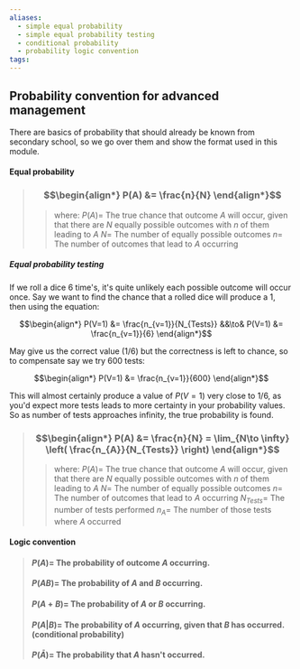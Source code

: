 ```yaml
---
aliases:
  - simple equal probability
  - simple equal probability testing
  - conditional probability
  - probability logic convention
tags:
---
```


## Probability convention for advanced management

There are basics of probability that should already be known from secondary school, so we go over them and show the format used in this module.

#### Equal probability

> ### $$\begin{align*} P(A)  &= \frac{n}{N}  \end{align*}$$
>> where:
>> $P(A)=$ The true chance that outcome $A$ will occur, given that there are $N$ equally possible outcomes with $n$ of them leading to $A$
>> $N=$ The number of equally possible outcomes
>> $n=$ The number of outcomes that lead to $A$ occurring

##### Equal probability testing

If we roll a dice 6 time's, it's quite unlikely each possible outcome will occur once. Say we want to find the chance that a rolled dice will produce a 1, then using the equation:

$$\begin{align*}
P(V=1) &= \frac{n_{v=1}}{N_{Tests}} &&\to& P(V=1) &= \frac{n_{v=1}}{6}
\end{align*}$$

May give us the correct value (1/6) but the correctness is left to chance, so to compensate say we try 600 tests:

$$\begin{align*}
P(V=1) &= \frac{n_{v=1}}{600}
\end{align*}$$

This will almost certainly produce a value of $P(V=1)$ very close to 1/6, as you'd expect more tests leads to more certainty in your probability values. So as number of tests approaches infinity, the true probability is found.

> ### $$\begin{align*} P(A) &= \frac{n}{N} = \lim_{N\to \infty} \left( \frac{n_{A}}{N_{Tests}} \right) \end{align*}$$
>> where:
>> $P(A)=$ The true chance that outcome $A$ will occur, given that there are $N$ equally possible outcomes with $n$ of them leading to $A$
>> $N=$ The number of equally possible outcomes
>> $n=$ The number of outcomes that lead to $A$ occurring
>> $N_{Tests}=$ The number of tests performed
>> $n_{A}=$ The number of those tests where $A$ occurred


#### Logic convention

> #### $P(A)=$ The probability of outcome $A$ occurring.
> #### $P(AB)=$ The probability of $A$ and $B$ occurring.
> #### $P(A+B)=$ The probability of $A$ or $B$ occurring.
> #### $P(A|B)=$ The probability of $A$ occurring, given that $B$ has occurred. (conditional probability)
> #### $P(\bar{A})=$ The probability that $A$ hasn't occurred.



